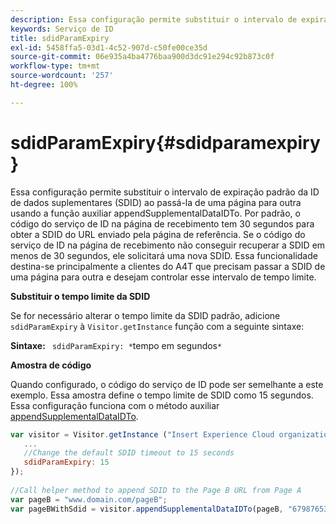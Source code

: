 ```yaml
---
description: Essa configuração permite substituir o intervalo de expiração padrão da ID de dados suplementares (SDID) ao passá-la de uma página para outra usando a função auxiliar appendSupplementalDataIDTo. Por padrão, o código do serviço de ID na página de recebimento tem 30 segundos para obter a SDID do URL enviado pela página de referência. Se o código do serviço de ID na página de recebimento não conseguir recuperar a SDID em menos de 30 segundos, ele solicitará uma nova SDID. Essa funcionalidade destina-se principalmente a clientes do A4T que precisam passar a SDID de uma página para outra e desejam controlar esse intervalo de tempo limite.
keywords: Serviço de ID
title: sdidParamExpiry
exl-id: 5458ffa5-03d1-4c52-907d-c50fe00ce35d
source-git-commit: 06e935a4ba4776baa900d3dc91e294c92b873c0f
workflow-type: tm+mt
source-wordcount: '257'
ht-degree: 100%

---
```


# sdidParamExpiry{#sdidparamexpiry}

Essa configuração permite substituir o intervalo de expiração padrão da ID de dados suplementares (SDID) ao passá-la de uma página para outra usando a função auxiliar appendSupplementalDataIDTo. Por padrão, o código do serviço de ID na página de recebimento tem 30 segundos para obter a SDID do URL enviado pela página de referência. Se o código do serviço de ID na página de recebimento não conseguir recuperar a SDID em menos de 30 segundos, ele solicitará uma nova SDID. Essa funcionalidade destina-se principalmente a clientes do A4T que precisam passar a SDID de uma página para outra e desejam controlar esse intervalo de tempo limite.

**Substituir o tempo limite da SDID**

Se for necessário alterar o tempo limite da SDID padrão, adicione `sdidParamExpiry` à `Visitor.getInstance` função com a seguinte sintaxe:

**Sintaxe:** ` sdidParamExpiry: *`tempo em segundos`*`

**Amostra de código**

Quando configurado, o código do serviço de ID pode ser semelhante a este exemplo. Essa amostra define o tempo limite de SDID como 15 segundos. Essa configuração funciona com o método auxiliar  [appendSupplementalDataIDTo](../../library/get-set/appendsupplementaldataidto.md#reference-65d09de6fde0418f8c62fa79304a755d).

```js
var visitor = Visitor.getInstance ("Insert Experience Cloud organization ID here",{ 
   ... 
   //Change the default SDID timeout to 15 seconds 
   sdidParamExpiry: 15 
}); 
 
//Call helper method to append SDID to the Page B URL from Page A 
var pageB = "www.domain.com/pageB"; 
var pageBWithSdid = visitor.appendSupplementalDataIDTo(pageB, "67987653465787219"); 
```
